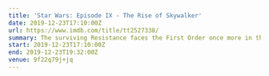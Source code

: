 ```yaml
---
title: 'Star Wars: Episode IX - The Rise of Skywalker'
date: 2019-12-23T17:10:00Z
url: https://www.imdb.com/title/tt2527338/
summary: The surviving Resistance faces the First Order once more in the final chapter of the Skywalker saga.
start: 2019-12-23T17:10:00Z
end: 2019-12-23T19:32:00Z
venue: 9f22q79j+jq
---
```

